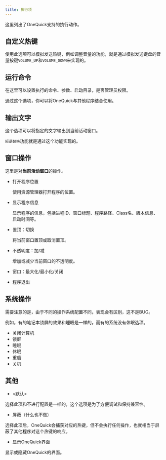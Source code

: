 ```yaml
---
title: 执行项
---
```


这里列出了OneQuick支持的执行动作。

## 自定义热键

使用此选项可以模拟发送热键，例如调整音量的功能，就是通过模拟发送键盘的音量按键`VOLUME_UP`和`VOLUME_DOWN`来实现的。

## 运行命令

在这里可以设置执行的命令、参数、启动目录，是否管理员权限。

通过这个选项，你可以将OneQuick与其他程序结合使用。

## 输出文字

这个选项可以将指定的文字输出到当前活动窗口。

`短语替换`功能就是通过这个功能实现的。

## 窗口操作

这里是对**当前活动窗口**的操作。

- 打开程序位置

    使用资源管理器打开程序的位置。

- 显示程序信息

    显示程序的信息，包括进程ID、窗口标题、程序路径、Class名、版本信息、启动时间等。

- 置顶：切换

    将当前窗口置顶或取消置顶。

- 不透明度：加/减

    增加或减少当前窗口的不透明度。

- 窗口：最大化/最小化/关闭

- 程序退出

## 系统操作

需要注意的是，由于不同的操作系统配置不同，表现会有区别，这不是BUG。

例如，有的笔记本锁屏的效果和睡眠是一样的，而有的系统没有休眠选项。

- 关闭计算机
- 锁屏
- 睡眠
- 休眠
- 重启
- 关机

## 其他

- <默认>

选择此项和不进行配置是一样的，这个选项是为了方便调试和保持兼容性。

- 屏蔽（什么也不做）

选择此项后，OneQuick会捕获对应的热键，但不会执行任何操作，也就相当于屏蔽了其他程序对这个热键的响应。

- 显示OneQuick界面

显示或隐藏OneQuick的界面。
